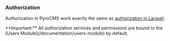 ### Authorization

Authorization in PyroCMS work exactly the same as [authorization in Laravel](https://laravel.com/docs/5.3/authorization).

<div class="alert alert-danger">**Important:** All authorization services and permissions are bound to the [Users Module](/documentation/users-module) by default.</div>

